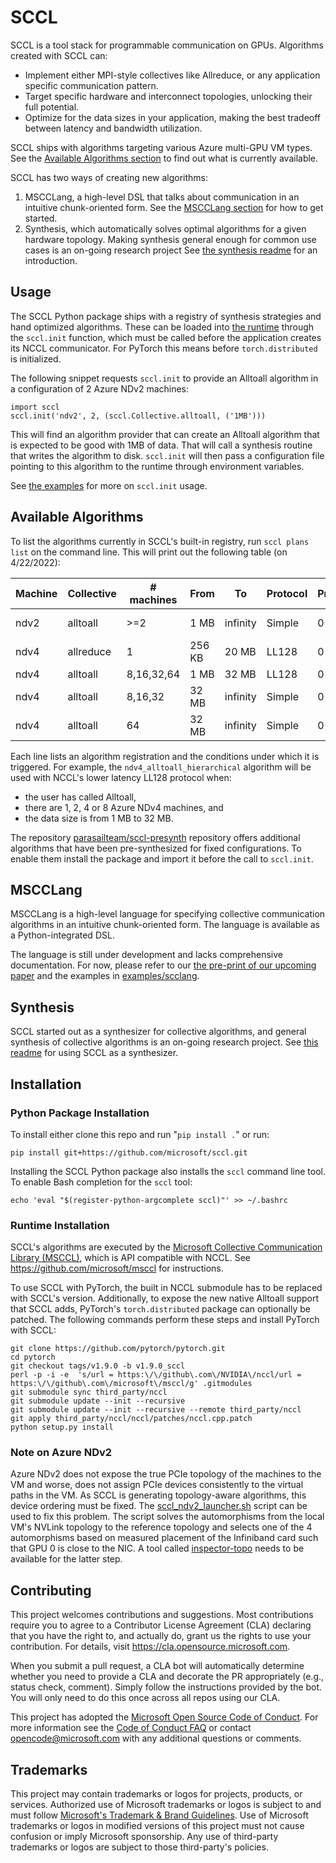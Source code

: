 # SCCL

SCCL is a tool stack for programmable communication on GPUs. Algorithms created with SCCL can:
- Implement either MPI-style collectives like Allreduce, or any application specific communication pattern.
- Target specific hardware and interconnect topologies, unlocking their full potential.
- Optimize for the data sizes in your application, making the best tradeoff between latency and bandwidth utilization.

SCCL ships with algorithms targeting various Azure multi-GPU VM types. See the [Available Algorithms section](#available-algorithms) to find out what is currently available.

SCCL has two ways of creating new algorithms:
1. MSCCLang, a high-level DSL that talks about communication in an intuitive chunk-oriented form. See the [MSCCLang
section](#mscclang) for how to get started.
2. Synthesis, which automatically solves optimal algorithms for a given hardware topology. Making synthesis general
enough for common use cases is an on-going research project See [the synthesis readme](SYNTHESIS.md) for an
introduction.

## Usage

The SCCL Python package ships with a registry of synthesis strategies and hand optimized algorithms. These can be loaded
into [the runtime](https://github.com/parasailteam/msccl) through the `sccl.init` function, which must be called before
the application creates its NCCL communicator. For PyTorch this means before `torch.distributed` is initialized.

The following snippet requests `sccl.init` to provide an Alltoall algorithm in a configuration of 2 Azure NDv2 machines:
```
import sccl
sccl.init('ndv2', 2, (sccl.Collective.alltoall, ('1MB')))
```
This will find an algorithm provider that can create an Alltoall algorithm that is expected to be good with 1MB of data.
That will call a synthesis routine that writes the algorithm to disk. `sccl.init` will then pass a configuration file
pointing to this algorithm to the runtime through environment variables.

See [the examples](examples/sccl_init.py) for more on `sccl.init` usage.

## Available Algorithms

To list the algorithms currently in SCCL's built-in registry, run `sccl plans list` on the command line. This will print out the following table (on 4/22/2022):

| Machine   | Collective   | # machines   | From   | To       | Protocol   |   Priority | Plan name                           |
|-----------|--------------|--------------|--------|----------|------------|------------|-------------------------------------|
| ndv2      | alltoall     | >=2          | 1 MB   | infinity | Simple     |          0 | call synthesize_ndv2_relay_alltoall |
| ndv4      | allreduce    | 1            | 256 KB | 20 MB    | LL128      |          0 | run ndv4_ring_allreduce             |
| ndv4      | alltoall     | 8,16,32,64   | 1 MB   | 32 MB    | LL128      |          0 | run ndv4_alltoall_hierarchical      |
| ndv4      | alltoall     | 8,16,32      | 32 MB  | infinity | Simple     |          0 | run ndv4_alltoall_hierarchical      |
| ndv4      | alltoall     | 64           | 32 MB  | infinity | Simple     |          0 | run ndv4_alltoall_three_step        |

Each line lists an algorithm registration and the conditions under which it is triggered. For example, the
`ndv4_alltoall_hierarchical` algorithm will be used with NCCL's lower latency LL128 protocol when:
- the user has called Alltoall,
- there are 1, 2, 4 or 8 Azure NDv4 machines, and
- the data size is from 1 MB to 32 MB.

The repository [parasailteam/sccl-presynth](https://github.com/parasailteam/sccl-presynth) repository offers additional algorithms that have been
pre-synthesized for fixed configurations. To enable them install the package and import it before the call to
`sccl.init`.

## MSCCLang

MSCCLang is a high-level language for specifying collective communication algorithms in an intuitive chunk-oriented form. The language is available as a Python-integrated DSL.

The language is still under development and lacks comprehensive documentation. For now, please refer to our [the pre-print of our upcoming paper](https://arxiv.org/pdf/2201.11840.pdf) and the examples in [examples/scclang](examples/scclang/).

## Synthesis

SCCL started out as a synthesizer for collective algorithms, and general synthesis of collective algorithms is an
on-going research project. See [this readme](SYNTHESIS.md) for using SCCL as a synthesizer.

## Installation

### Python Package Installation

To install either clone this repo and run "`pip install .`" or run:
```
pip install git+https://github.com/microsoft/sccl.git
```

Installing the SCCL Python package also installs the `sccl` command line tool. To enable Bash completion for the `sccl`
tool:
```
echo 'eval "$(register-python-argcomplete sccl)"' >> ~/.bashrc
```

### Runtime Installation

SCCL's algorithms are executed by the [Microsoft Collective Communication Library
(MSCCL)](https://github.com/microsoft/msccl), which is API compatible with NCCL. See https://github.com/microsoft/msccl
for instructions.

To use SCCL with PyTorch, the built in NCCL submodule has to be replaced with SCCL's version. Additionally, to expose
the new native Alltoall support that SCCL adds, PyTorch's `torch.distributed` package can optionally be patched. The
following commands perform these steps and install PyTorch with SCCL:
```
git clone https://github.com/pytorch/pytorch.git
cd pytorch    
git checkout tags/v1.9.0 -b v1.9.0_sccl
perl -p -i -e  's/url = https:\/\/github\.com\/NVIDIA\/nccl/url = https:\/\/github\.com\/microsoft\/msccl/g' .gitmodules
git submodule sync third_party/nccl
git submodule update --init --recursive
git submodule update --init --recursive --remote third_party/nccl
git apply third_party/nccl/nccl/patches/nccl.cpp.patch
python setup.py install
```

### Note on Azure NDv2

Azure NDv2 does not expose the true PCIe topology of the machines to the VM and worse, does not assign PCIe devices
consistently to the virtual paths in the VM. As SCCL is generating topology-aware algorithms, this device ordering must
be fixed. The [sccl_ndv2_launcher.sh](sccl/autosynth/sccl_ndv2_launcher.sh) script can be used to fix this problem. The
script solves the automorphisms from the local VM's NVLink topology to the reference topology and selects one of the 4
automorphisms based on measured placement of the Infiniband card such that GPU 0 is close to the NIC. A tool called
[inspector-topo](https://github.com/microsoft/inspector-topo) needs to be available for the latter step.

## Contributing

This project welcomes contributions and suggestions.  Most contributions require you to agree to a Contributor License
Agreement (CLA) declaring that you have the right to, and actually do, grant us the rights to use your contribution. For
details, visit https://cla.opensource.microsoft.com.

When you submit a pull request, a CLA bot will automatically determine whether you need to provide a CLA and decorate
the PR appropriately (e.g., status check, comment). Simply follow the instructions provided by the bot. You will only
need to do this once across all repos using our CLA.

This project has adopted the [Microsoft Open Source Code of Conduct](https://opensource.microsoft.com/codeofconduct/).
For more information see the [Code of Conduct FAQ](https://opensource.microsoft.com/codeofconduct/faq/) or contact
[opencode@microsoft.com](mailto:opencode@microsoft.com) with any additional questions or comments.

## Trademarks

This project may contain trademarks or logos for projects, products, or services. Authorized use of Microsoft trademarks
or logos is subject to and must follow [Microsoft's Trademark & Brand
Guidelines](https://www.microsoft.com/en-us/legal/intellectualproperty/trademarks/usage/general). Use of Microsoft
trademarks or logos in modified versions of this project must not cause confusion or imply Microsoft sponsorship. Any
use of third-party trademarks or logos are subject to those third-party's policies.

